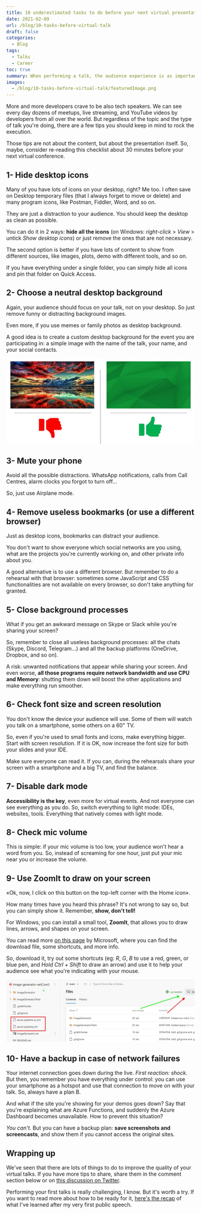 ```yaml
---
title: 10 underestimated tasks to do before your next virtual presentation
date: 2021-02-09
url: /blog/10-tasks-before-virtual-talk
draft: false
categories:
  - Blog
tags:
  - Talks
  - Career
toc: true
summary: When performing a talk, the audience experience is as important as the content. They must be focused on what you say, and not get distracted by external outputs. So, here's 10 tips to rock your next virtual talk.
images:
  - /blog/10-tasks-before-virtual-talk/featuredImage.png
---
```


More and more developers crave to be also tech speakers. We can see every day dozens of meetups, live streaming, and YouTube videos by developers from all over the world. But regardless of the topic and the type of talk you're doing, there are a few tips you should keep in mind to rock the execution.

Those tips are not about the content, but about the presentation itself. So, maybe, consider re-reading this checklist about 30 minutes before your next virtual conference.

## 1- Hide desktop icons

Many of you have lots of icons on your desktop, right? Me too. I often save on Desktop temporary files (that I always forget to move or delete) and many program icons, like Postman, Fiddler, Word, and so on.

They are just a distraction to your audience. You should keep the desktop as clean as possible.

You can do it in 2 ways: **hide all the icons** (on Windows: _right-click_ > _View_ > untick _Show desktop icons_) or just remove the ones that are not necessary.

The second option is better if you have lots of content to show from different sources, like images, plots, demo with different tools, and so on.

If you have everything under a single folder, you can simply hide all icons and pin that folder on Quick Access.

## 2- Choose a neutral desktop background

Again, your audience should focus on your talk, not on your desktop. So just remove funny or distracting background images.

Even more, if you use memes or family photos as desktop background.

A good idea is to create a custom desktop background for the event you are participating in: a simple image with the name of the talk, your name, and your social contacts.

![A messy background is cool, but distracts the audience](./desktop-backgrounds.jpg)

## 3- Mute your phone

Avoid all the possible distractions. WhatsApp notifications, calls from Call Centres, alarm clocks you forgot to turn off...

So, just use Airplane mode.

## 4- Remove useless bookmarks (or use a different browser)

Just as desktop icons, bookmarks can distract your audience.

You don't want to show everyone which social networks are you using, what are the projects you're currently working on, and other private info about you.

A good alternative is to use a different browser. But remember to do a rehearsal with that browser: sometimes some JavaScript and CSS functionalities are not available on every browser, so don't take anything for granted.

## 5- Close background processes

What if you get an awkward message on Skype or Slack while you're sharing your screen?

So, remember to close all useless background processes: all the chats (Skype, Discord, Telegram...) and all the backup platforms (OneDrive, Dropbox, and so on).

A risk: unwanted notifications that appear while sharing your screen. And even worse, **all those programs require network bandwidth and use CPU and Memory**: shutting them down will boost the other applications and make everything run smoother.

## 6- Check font size and screen resolution

You don't know the device your audience will use. Some of them will watch you talk on a smartphone, some others on a 60" TV.

So, even if you're used to small fonts and icons, make everything bigger. Start with screen resolution. If it is OK, now increase the font size for both your slides and your IDE.

Make sure everyone can read it. If you can, during the rehearsals share your screen with a smartphone and a big TV, and find the balance.

## 7- Disable dark mode

**Accessibility is the key**, even more for virtual events. And not everyone can see everything as you do. So, switch everything to light mode: IDEs, websites, tools. Everything that natively comes with light mode.

## 8- Check mic volume

This is simple: if your mic volume is too low, your audience won't hear a word from you. So, instead of screaming for one hour, just put your mic near you or increase the volume.

## 9- Use ZoomIt to draw on your screen

«Ok, now, I click on this button on the top-left corner with the Home icon».

How many times have you heard this phrase? It's not wrong to say so, but you can simply show it. Remember, **show, don't tell!**

For Windows, you can install a small tool, **ZoomIt**, that allows you to draw lines, arrows, and shapes on your screen.

You can read more [on this page](https://docs.microsoft.com/en-gb/sysinternals/downloads/zoomit) by Microsoft, where you can find the download file, some shortcuts, and more info.

So, download it, try out some shortcuts (eg: _R_, _G_, _B_ to use a red, green, or blue pen, and _Hold Ctrl + Shift_ to draw an arrow) and use it to help your audience see what you're indicating with your mouse.

![With ZoomIt you can draw lines and rectangles on your screen](./zoomit.jpg)

## 10- Have a backup in case of network failures

Your internet connection goes down during the live. _First reaction: shock_. But then, you remember you have everything under control: you can use your smartphone as a hotspot and use that connection to move on with your talk. So, always have a plan B.

And what if the site you're showing for your demos goes down? Say that you're explaining what are Azure Functions, and suddenly the Azure Dashboard becomes unavailable. How to prevent this situation?

_You can't._ But you can have a backup plan: **save screenshots and screencasts**, and show them if you cannot access the original sites.

## Wrapping up

We've seen that there are lots of things to do to improve the quality of your virtual talks. If you have more tips to share, share them in the comment section below or on [this discussion on Twitter](https://twitter.com/BelloneDavide/status/1354080402659553288).

Performing your first talks is really challenging, I know. But it's worth a try. If you want to read more about how to be ready for it, [here's the recap](https://www.code4it.dev/blog/thoughts-after-my-first-public-speech) of what I've learned after my very first public speech.
